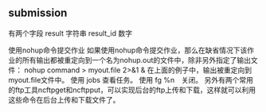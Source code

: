 

## submission
有两个字段
result 字符串
result_id 数字

使用nohup命令提交作业
如果使用nohup命令提交作业，那么在缺省情况下该作业的所有输出都被重定向到一个名为nohup.out的文件中，除非另外指定了输出文件：
nohup command > myout.file 2>&1 &
在上面的例子中，输出被重定向到myout.file文件中。
使用 jobs 查看任务。
使用 fg %n　关闭。
另外有两个常用的ftp工具ncftpget和ncftpput，可以实现后台的ftp上传和下载，这样就可以利用这些命令在后台上传和下载文件了。

